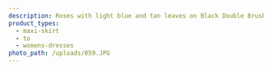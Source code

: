 ```yaml
---
description: Roses with light blue and tan leaves on Black Double Brushed Poly.
product_types:
  - maxi-skirt
  - to
  - womens-dresses
photo_path: /uploads/059.JPG
---
```

